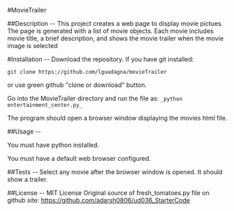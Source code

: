 #MovieTrailer

##Description --
This project creates a web page to display movie pictues.
The page is generated with a list of movie objects. Each movie
includes movie title, a brief description, and shows the movie trailer
when the movie image is selected

#Installation --
Download the repository.
If you have git installed:

`git clone https://github.com/lguadagna/movieTrailer`

or use green github "clone or download" button.

Go into the MovieTrailer directory and
run the file as:
`_python entertainment_center.py_`

The program should open a browser window displaying the movies html file. 

##Usage --

You must have python installed. 

You must have a default web browser configured. 

##Tests --
Select any movie after the browser window is opened. It should show a trailer. 


##License --
MIT License
Original source of fresh_tomatoes.py file on github site:
https://github.com/adarsh0806/ud036_StarterCode